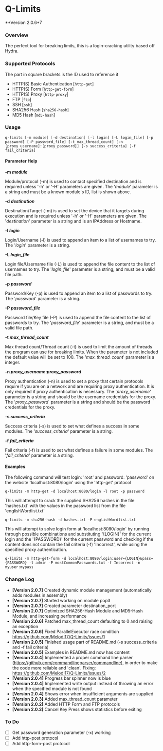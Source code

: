 # Q-Limits

**Version 2.0.6*7

### Overview
The perfect tool for breaking limits, this is a login-cracking utility based off Hydra.

### Supported Protocols

The part in square brackets is the ID used to reference it

- HTTP(S) Basic Authentication [`http-get`]
- HTTP(S) Form [`http-get-form`]
- HTTP(S) Proxy [`http-proxy`]
- FTP [`ftp`]
- SSH [`ssh`]
- SHA256 Hash [`sha256-hash`]
- MD5 Hash [`md5-hash`]

### Usage

```shell
q-limits [-m module] [-d destination] [-l login] [-L login_file] [-p password] [-P password_file] [-t max_thread_count] [-n [proxy_username]:[proxy_password]] [-s success_criteria] [-f fail_criteria]
```
####  Parameter Help

**-m *module***

Module/protocol (-m) is used to contact specified destination and is required unless '-h' or '-H' parameters are given. The '*module*' parameter is a string and must be a known module's ID, list is shown above.

**-d *destination***

Destination/Target (-m) is used to set the device that it targets during execution and is required unless '-h' or '-H' parameters are given. The '*destination*' parameter is a string and is an IPAddress or Hostname.

**-l *login***

Login/Username (-l) is used to append an item to a list of usernames to try. The '*login*' parameter is a string.

**-L *login_file***

Login file/Username file (-L) is used to append the file content to the list of usernames to try. The '*login_file*' parameter is a string, and must be a valid file path.

**-p *password***

Password/Key (-p) is used to append an item to a list of passwords to try. The '*password*' parameter is a string.

**-P *password_file***

Password file/Key file (-P) is used to append the file content to the list of passwords to try. The '*password_file*' parameter is a string, and must be a valid file path.

**-t *max_thread_count***

Max thread count/Thread count (-t) is used to limit the amount of threads the program can use for breaking limits. When the parameter is not included the default value will be set to 100. The '*max_thread_count*' parameter is a integer.

**-n *proxy_username*:*proxy_password***

Proxy authentication (-n) is used to set a proxy that certain protocols require if you are on a network and are requiring proxy authentication. It is only required if proxy authentication is necessary. The '*proxy_username*' parameter is a string and should be the username credentials for the proxy. The '*proxy_password*' parameter is a string and should be the password credentials for the proxy.

**-s *success_criteria***

Success criteria (-s) is used to set what defines a success in some modules. The '*success_criteria*' parameter is a string.

**-f *fail_criteria***

Fail criteria (-f) is used to set what defines a failure in some modules. The '*fail_criteria*' parameter is a string.

#### Examples

The following command will test login: 'root' and password: 'password' on the website 'localhost:8080/login' using the 'http-get' protocol

```shell
q-limits -m http-get -d localhost:8080/login -l root -p password
```

This will attempt to crack the supplied SHA256 hashes in the file 'hashes.txt' with the values in the password list from the file 'englishWordlist.txt'

```shell
q-limits -m sha256-hash -d hashes.txt -P englishWordlist.txt
```

This will attempt to solve login form at 'localhost:8080/login' by running through possible combinations and substituting '{LOGIN}' for the current login and the '{PASSWORD}' for the current password and checking if the content does not contain the fail criteria (-f) 'Incorrect', while using the specified proxy authentication.

```shell
q-limits -m http-get-form -d localhost:8080/login:user={LOGIN}&pass={PASSWORD} -l admin -P mostCommonPasswords.txt -f Incorrect -n myuser:mypass
```

### Change Log


- **[Version 2.0.7]** Created dynamic module management (automatically adds modules in assembly)
- **[Version 2.0.7]** Started working on module pop3
- **[Version 2.0.7]** Created parameter destination_port
- **[Version 2.0.7]** Optimized SHA256-Hash Module and MD5-Hash Module, and increasing performance
- **[Version 2.0.6]** Patched max_thread_count defaulting to 0 and raising an exception
- **[Version 2.0.6]** Fixed ParallelExecutor race condition https://github.com/Melodi17/Q-Limits/issues/1
- **[Version 2.0.5]** Finished usage part of README.md (-s success_criteria and -f fail criteria)
- **[Version 2.0.5]** Examples in README.md now has content
- **[Version 2.0.4]** Implemented a proper command line parser (https://github.com/commandlineparser/commandline), in order to make the code more reliable and 'clean'. Fixing: https://github.com/Melodi17/Q-Limits/issues/2
- **[Version 2.0.4]** Progress bar spinner now is blue
- **[Version 2.0.4]** Implemented write output instead of throwing an error when the specified module is not found
- **[Version 2.0.4]** Shows error when insufficient arguments are supplied
- **[Version 2.0.3]** Added max_thread_count parameter
- **[Version 2.0.2]** Added HTTP Form and FTP protocols
- **[Version 2.0.2]** Cancel Key Press shows statistics before exiting

### To Do

- [ ] Get password generation parameter (-x) working
- [ ] Add http-post protocol
- [ ] Add http-form-post protocol